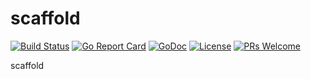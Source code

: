 # scaffold

[![Build Status](https://api.travis-ci.org/nortonlifelock/scaffold.svg?branch=master)](https://travis-ci.org/nortonlifelock/scaffold)
[![Go Report Card](https://goreportcard.com/badge/github.com/nortonlifelock/scaffold)](https://goreportcard.com/report/github.com/nortonlifelock/scaffold)
[![GoDoc](https://godoc.org/github.com/nortonlifelock/scaffold?status.svg)](https://godoc.org/github.com/nortonlifelock/scaffold)
[![License](https://img.shields.io/badge/License-Apache%202.0-blue.svg)](https://opensource.org/licenses/Apache-2.0) [![PRs Welcome](https://img.shields.io/badge/PRs-welcome-brightgreen.svg)](http://makeapullrequest.com)

scaffold
